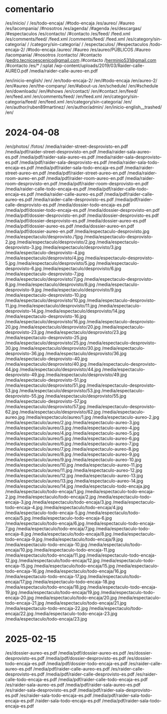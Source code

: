 # comentario

/es/inicio/ /
/es/todo-encaja/ /#todo-encaja
/es/aureo/ /#aureo
/es/lacompania/ /#nosotros
/es/agenda/ /#agenda
/es/descargas/ /#espectaculos
/es/contacto/ /#contacto
/es/feed/ /feed.xml
/es/comments/feed/ /feed.xml
/comments/feed/ /feed.xml
/es/category/sin-categoria/ /
/category/sin-categoria/ /
/espectaculos/ /#espectaculos
/todo-encaja-2/ /#todo-encaja
/aureo/ /#aureo
/es/aureo/P&Uacute;BLICOS /#aureo
/lacompania/ /#nosotros
/contacto/ /#contacto
/pedro.tecnicoescenico@gmail.com /#contacto
/herminio531@gmail.com /#contacto
/es/* /:splat
/wp-content/uploads/2019/03/Raider-calle-AUREO.pdf /media/raider-calle-aureo-en.pdf

/en/inicio-english/ /en/
/en/todo-encaja-2/ /en/#todo-encaja
/en/aureo-2/ /en/#aureo
/en/the-company/ /en/#about-us
/en/schedule/ /en/#schedule
/en/downloads/ /en/#shows
/en/contact/ /en/#contact
/en/feed/ /en/feed.xml
/en/comments/feed/ /en/feed.xml
/en/category/sin-categoria/feed/ /en/feed.xml
/en/category/sin-categoria/ /en/
/en/author/ruben89martinez/ /en/author/admin/
/en/inicio-english__trashed/ /en/


# 2024-04-08

/en/photos/ /fotos/
/media/raider-street-desprovisto-en.pdf /media/pdf/raider-street-desprovisto-en.pdf
/media/raider-sala-aureo-es.pdf /media/pdf/raider-sala-aureo-es.pdf
/media/raider-sala-desprovisto-es.pdf /media/pdf/raider-sala-desprovisto-es.pdf
/media/raider-sala-todo-encaja-es.pdf /media/pdf/raider-sala-todo-encaja-es.pdf
/media/raider-street-aureo-en.pdf /media/pdf/raider-street-aureo-en.pdf
/media/raider-room-aureo-en.pdf /media/pdf/raider-room-aureo-en.pdf
/media/raider-room-desprovisto-en.pdf /media/pdf/raider-room-desprovisto-en.pdf
/media/raider-calle-todo-encaja-es.pdf /media/pdf/raider-calle-todo-encaja-es.pdf
/media/raider-calle-aureo-es.pdf /media/pdf/raider-calle-aureo-es.pdf
/media/raider-calle-desprovisto-es.pdf /media/pdf/raider-calle-desprovisto-es.pdf
/media/dossier-todo-encaja-es.pdf /media/pdf/dossier-todo-encaja-es.pdf
/media/dossier-desprovisto-en.pdf /media/pdf/dossier-desprovisto-en.pdf
/media/dossier-desprovisto-es.pdf /media/pdf/dossier-desprovisto-es.pdf
/media/dossier-aureo-es.pdf /media/pdf/dossier-aureo-es.pdf
/media/dossier-aureo-en.pdf /media/pdf/dossier-aureo-en.pdf
/media/espectaculo-desprovisto.jpg /media/espectaculo/desprovisto./1jpg
/media/espectaculo-desprovisto-2.jpg /media/espectaculo/desprovisto/2.jpg
/media/espectaculo-desprovisto-3.jpg /media/espectaculo/desprovisto/3.jpg
/media/espectaculo-desprovisto-4.jpg /media/espectaculo/desprovisto/4.jpg
/media/espectaculo-desprovisto-5.jpg /media/espectaculo/desprovisto/5.jpg
/media/espectaculo-desprovisto-6.jpg /media/espectaculo/desprovisto/6.jpg
/media/espectaculo-desprovisto-7.jpg /media/espectaculo/desprovisto/7.jpg
/media/espectaculo-desprovisto-8.jpg /media/espectaculo/desprovisto/8.jpg
/media/espectaculo-desprovisto-9.jpg /media/espectaculo/desprovisto/9.jpg
/media/espectaculo-desprovisto-10.jpg /media/espectaculo/desprovisto/10.jpg
/media/espectaculo-desprovisto-11.jpg /media/espectaculo/desprovisto/11.jpg
/media/espectaculo-desprovisto-14.jpg /media/espectaculo/desprovisto/14.jpg
/media/espectaculo-desprovisto-16.jpg /media/espectaculo/desprovisto/16.jpg
/media/espectaculo-desprovisto-20.jpg /media/espectaculo/desprovisto/20.jpg
/media/espectaculo-desprovisto-23.jpg /media/espectaculo/desprovisto/23.jpg
/media/espectaculo-desprovisto-25.jpg /media/espectaculo/desprovisto/25.jpg
/media/espectaculo-desprovisto-30.jpg /media/espectaculo/desprovisto/30.jpg
/media/espectaculo-desprovisto-36.jpg /media/espectaculo/desprovisto/36.jpg
/media/espectaculo-desprovisto-40.jpg /media/espectaculo/desprovisto/40.jpg
/media/espectaculo-desprovisto-44.jpg /media/espectaculo/desprovisto/44.jpg
/media/espectaculo-desprovisto-49.jpg /media/espectaculo/desprovisto/49.jpg
/media/espectaculo-desprovisto-51.jpg /media/espectaculo/desprovisto/51.jpg
/media/espectaculo-desprovisto-53.jpg /media/espectaculo/desprovisto/53.jpg
/media/espectaculo-desprovisto-55.jpg /media/espectaculo/desprovisto/55.jpg
/media/espectaculo-desprovisto-57.jpg /media/espectaculo/desprovisto/57.jpg
/media/espectaculo-desprovisto-62.jpg /media/espectaculo/desprovisto/62.jpg
/media/espectaculo-aureo.jpg /media/espectaculo/aureo/1.jpg
/media/espectaculo-aureo-2.jpg /media/espectaculo/aureo/2.jpg
/media/espectaculo-aureo-3.jpg /media/espectaculo/aureo/3.jpg
/media/espectaculo-aureo-4.jpg /media/espectaculo/aureo/4.jpg
/media/espectaculo-aureo-5.jpg /media/espectaculo/aureo/5.jpg
/media/espectaculo-aureo-6.jpg /media/espectaculo/aureo/6.jpg
/media/espectaculo-aureo-7.jpg /media/espectaculo/aureo/7.jpg
/media/espectaculo-aureo-8.jpg /media/espectaculo/aureo/8.jpg
/media/espectaculo-aureo-9.jpg /media/espectaculo/aureo/9.jpg
/media/espectaculo-aureo-10.jpg /media/espectaculo/aureo/10.jpg
/media/espectaculo-aureo-11.jpg /media/espectaculo/aureo/11.jpg
/media/espectaculo-aureo-12.jpg /media/espectaculo/aureo/12.jpg
/media/espectaculo-aureo-13.jpg /media/espectaculo/aureo/13.jpg
/media/espectaculo-aureo-14.jpg /media/espectaculo/aureo/14.jpg
/media/espectaculo-todo-encaja.jpg /media/espectaculo/todo-encaja/1.jpg
/media/espectaculo-todo-encaja-2.jpg /media/espectaculo/todo-encaja/2.jpg
/media/espectaculo-todo-encaja-3.jpg /media/espectaculo/todo-encaja/3.jpg
/media/espectaculo-todo-encaja-4.jpg /media/espectaculo/todo-encaja/4.jpg
/media/espectaculo-todo-encaja-5.jpg /media/espectaculo/todo-encaja/5.jpg
/media/espectaculo-todo-encaja-6.jpg /media/espectaculo/todo-encaja/6.jpg
/media/espectaculo-todo-encaja-7.jpg /media/espectaculo/todo-encaja/7.jpg
/media/espectaculo-todo-encaja-8.jpg /media/espectaculo/todo-encaja/8.jpg
/media/espectaculo-todo-encaja-9.jpg /media/espectaculo/todo-encaja/9.jpg
/media/espectaculo-todo-encaja-10.jpg /media/espectaculo/todo-encaja/10.jpg
/media/espectaculo-todo-encaja-11.jpg /media/espectaculo/todo-encaja/11.jpg
/media/espectaculo-todo-encaja-12.jpg /media/espectaculo/todo-encaja/12.jpg
/media/espectaculo-todo-encaja-15.jpg /media/espectaculo/todo-encaja/15.jpg
/media/espectaculo-todo-encaja-16.jpg /media/espectaculo/todo-encaja/16.jpg
/media/espectaculo-todo-encaja-17.jpg /media/espectaculo/todo-encaja/17.jpg
/media/espectaculo-todo-encaja-18.jpg /media/espectaculo/todo-encaja/18.jpg
/media/espectaculo-todo-encaja-19.jpg /media/espectaculo/todo-encaja/19.jpg
/media/espectaculo-todo-encaja-20.jpg /media/espectaculo/todo-encaja/20.jpg
/media/espectaculo-todo-encaja-21.jpg /media/espectaculo/todo-encaja/21.jpg
/media/espectaculo-todo-encaja-22.jpg /media/espectaculo/todo-encaja/22.jpg
/media/espectaculo-todo-encaja-23.jpg /media/espectaculo/todo-encaja/23.jpg

# 2025-02-15

/es/dossier-aureo-es.pdf /media/pdf/dossier-aureo-es.pdf
/es/dossier-desprovisto-es.pdf /media/pdf/dossier-desprovisto-es.pdf
/es/dossier-todo-encaja-es.pdf /media/pdf/dossier-todo-encaja-es.pdf
/es/raider-calle-aureo-es.pdf /media/pdf/raider-calle-aureo-es.pdf
/es/raider-calle-desprovisto-es.pdf /media/pdf/raider-calle-desprovisto-es.pdf
/es/raider-calle-todo-encaja-es.pdf /media/pdf/raider-calle-todo-encaja-es.pdf
/es/raider-sala-aureo-es.pdf /media/pdf/raider-sala-aureo-es.pdf
/es/raider-sala-desprovisto-es.pdf /media/pdf/raider-sala-desprovisto-es.pdf
/es/raider-sala-todo-encaja-es.pdf /media/pdf/raider-sala-todo-encaja-es.pdf
/raider-sala-todo-encaja-es.pdf /media/pdf/raider-sala-todo-encaja-es.pdf
